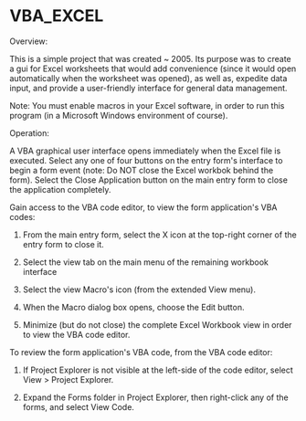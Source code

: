 # VBA_EXCEL
Overview:

This is a simple project that was created ~ 2005. Its purpose was to create a gui for Excel worksheets
that would add convenience (since it would open automatically when the worksheet was opened), as well as,
expedite data input, and provide a user-friendly interface for general data management.

Note: You must enable macros in your Excel software, in order to run this program (in a Microsoft Windows environment of course).


Operation:

A VBA graphical user interface opens immediately when the Excel file is executed.
Select any one of four buttons on the entry form's interface to begin a form event
(note: Do NOT close the Excel workbok behind the form).
Select the Close Application button on the main entry form to close the application completely.


Gain access to the VBA code editor, to view the form application's VBA codes:

 1. From the main entry form, select the X icon at the top-right corner of the entry form to close it.

 2. Select the view tab on the main menu of the remaining workbook interface

 3. Select the view Macro's icon (from the extended View menu).

 4. When the Macro dialog box opens, choose the Edit button.

 5. Minimize (but do not close) the complete Excel Workbook view in order to view the VBA code editor.


To review the form application's VBA code, from the VBA code editor:

 1. If Project Explorer is not visible at the left-side of the code editor, select View > Project Explorer.

 2. Expand the Forms folder in Project Explorer, then right-click any of the forms, and select View Code.

